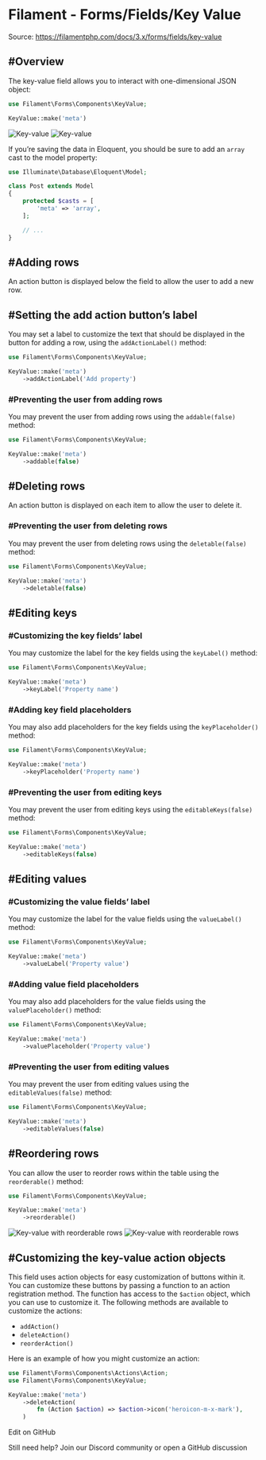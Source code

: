 # Filament - Forms/Fields/Key Value

Source: https://filamentphp.com/docs/3.x/forms/fields/key-value

#Overview
---------

The key-value field allows you to interact with one-dimensional JSON object:

```php
use Filament\Forms\Components\KeyValue;

KeyValue::make('meta')

```
![Key-value](/docs/3.x/images/light/forms/fields/key-value/simple.jpg) ![Key-value](/docs/3.x/images/dark/forms/fields/key-value/simple.jpg)

If you’re saving the data in Eloquent, you should be sure to add an `array` cast to the model property:

```php
use Illuminate\Database\Eloquent\Model;

class Post extends Model
{
    protected $casts = [
        'meta' => 'array',
    ];

    // ...
}

```
#Adding rows
------------

An action button is displayed below the field to allow the user to add a new row.

#Setting the add action button’s label
--------------------------------------

You may set a label to customize the text that should be displayed in the button for adding a row, using the `addActionLabel()` method:

```php
use Filament\Forms\Components\KeyValue;

KeyValue::make('meta')
    ->addActionLabel('Add property')

```
### #Preventing the user from adding rows

You may prevent the user from adding rows using the `addable(false)` method:

```php
use Filament\Forms\Components\KeyValue;

KeyValue::make('meta')
    ->addable(false)

```
#Deleting rows
--------------

An action button is displayed on each item to allow the user to delete it.

### #Preventing the user from deleting rows

You may prevent the user from deleting rows using the `deletable(false)` method:

```php
use Filament\Forms\Components\KeyValue;

KeyValue::make('meta')
    ->deletable(false)

```
#Editing keys
-------------

### #Customizing the key fields’ label

You may customize the label for the key fields using the `keyLabel()` method:

```php
use Filament\Forms\Components\KeyValue;

KeyValue::make('meta')
    ->keyLabel('Property name')

```
### #Adding key field placeholders

You may also add placeholders for the key fields using the `keyPlaceholder()` method:

```php
use Filament\Forms\Components\KeyValue;

KeyValue::make('meta')
    ->keyPlaceholder('Property name')

```
### #Preventing the user from editing keys

You may prevent the user from editing keys using the `editableKeys(false)` method:

```php
use Filament\Forms\Components\KeyValue;

KeyValue::make('meta')
    ->editableKeys(false)

```
#Editing values
---------------

### #Customizing the value fields’ label

You may customize the label for the value fields using the `valueLabel()` method:

```php
use Filament\Forms\Components\KeyValue;

KeyValue::make('meta')
    ->valueLabel('Property value')

```
### #Adding value field placeholders

You may also add placeholders for the value fields using the `valuePlaceholder()` method:

```php
use Filament\Forms\Components\KeyValue;

KeyValue::make('meta')
    ->valuePlaceholder('Property value')

```
### #Preventing the user from editing values

You may prevent the user from editing values using the `editableValues(false)` method:

```php
use Filament\Forms\Components\KeyValue;

KeyValue::make('meta')
    ->editableValues(false)

```
#Reordering rows
----------------

You can allow the user to reorder rows within the table using the `reorderable()` method:

```php
use Filament\Forms\Components\KeyValue;

KeyValue::make('meta')
    ->reorderable()

```
![Key-value with reorderable rows](/docs/3.x/images/light/forms/fields/key-value/reorderable.jpg) ![Key-value with reorderable rows](/docs/3.x/images/dark/forms/fields/key-value/reorderable.jpg)

#Customizing the key-value action objects
-----------------------------------------

This field uses action objects for easy customization of buttons within it. You can customize these buttons by passing a function to an action registration method. The function has access to the `$action` object, which you can use to customize it. The following methods are available to customize the actions:

* `addAction()`
* `deleteAction()`
* `reorderAction()`

Here is an example of how you might customize an action:

```php
use Filament\Forms\Components\Actions\Action;
use Filament\Forms\Components\KeyValue;

KeyValue::make('meta')
    ->deleteAction(
        fn (Action $action) => $action->icon('heroicon-m-x-mark'),
    )

```
Edit on GitHub

Still need help? Join our Discord community or open a GitHub discussion